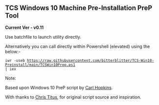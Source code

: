 ## TCS Windows 10 Machine Pre-Installation PreP Tool ##

**Current Ver - v0.11**

Use batchfile to launch utility directly.

Alternatively you can call directly within Powershell (elevated) using the below:- 

<code>iwr -useb https://raw.githubusercontent.com/bitterblitter/TCS-Win10-Preinstall/main/TCSWin10Prep.ps1 | iex</code>

Note:

Based upon Windows 10 PreP script by [Carl Hopkins](https://github.com/bitterblitter).

With thanks to [Chris Titus](https://github.com/ChrisTitusTech), for original script source and inspiration.
